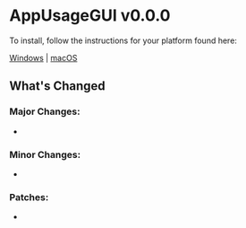 # AppUsageGUI v0.0.0

To install, follow the instructions for your platform found here:

[Windows](install_windows.md) | [macOS](install_macos.md)

## What's Changed

### Major Changes:
* 

### Minor Changes:
* 

### Patches:
* 
